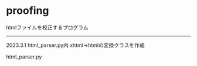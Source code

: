 # proofing

htmlファイルを校正するプログラム

------
2023.3.1 
html_parser.py内 xhtml→htmlの変換クラスを作成

html_parser.py
